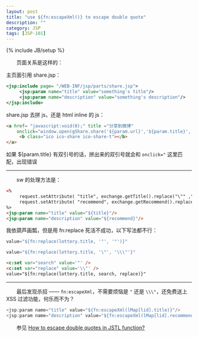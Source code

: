 ```yaml
---
layout: post
title: "use ${fn:escapeXml()} to escape double quote"
description: ""
category: JSP
tags: [JSP-101]
---
```

{% include JB/setup %}

　　页面关系是这样的：

主页面引用 share.jsp：

```xml
<jsp:include page= "/WEB-INF/jsp/parts/share.jsp">
     <jsp:param name="title" value="something's title"/>
     <jsp:param name="description" value="something's description"/>
</jsp:include>
```

share.jsp 去拼 js，还是 html inline 的 js：

```html
<a href= "javascript:void(0);" title ="分享到微博" 
	onclick="window.open(gShare.share('${param.url}','${param.title}','${param.description}'))">
     <b class="ico ico-share ico-share-t"></b>
</a>
```

如果 ${param.title} 有双引号的话，拼出来的双引号就会和 `onclick="` 这里匹配，出现错误

-----

　　sw 的处理方法是：

```html
<%
     request.setAttribute( "title", exchange.getTitle().replace("\"" ,""" ));
     request.setAttribute( "recommend", exchange.getRecommend().replace("\"" ,""" ));
%>
<jsp:param name="title" value="${title}"/>
<jsp:param name="description" value="${recommend}"/>
```

我依葫芦画瓢，但是用 fn:replace 死活不成功，以下写法都不行：

```javascript
value="${fn:replace(lottery.title, '"', '"')}"
```

```javascript
value="${fn:replace(lottery.title, '\"', '\\\"'}"
```

```html
<c:set var="search" value='"' />
<c:set var="replace" value='\\"' />
value="${fn:replace(lottery.title, search, replace)}"
```

-----

　　最后发现杀招 —— `fn:escapeXml`，不需要烦恼是 `"` 还是 `\\\"`，还免费送上 XSS 过滤功能，何乐而不为？

```javascript
<jsp:param name="title" value="${fn:escapeXml(lMap[lid].title)}"/>
<jsp:param name="description" value="${fn:escapeXml(lMap[lid].recommend)}"/>
```

　　参见 [How to escape double quotes in JSTL function?](http://stackoverflow.com/a/7111950)
